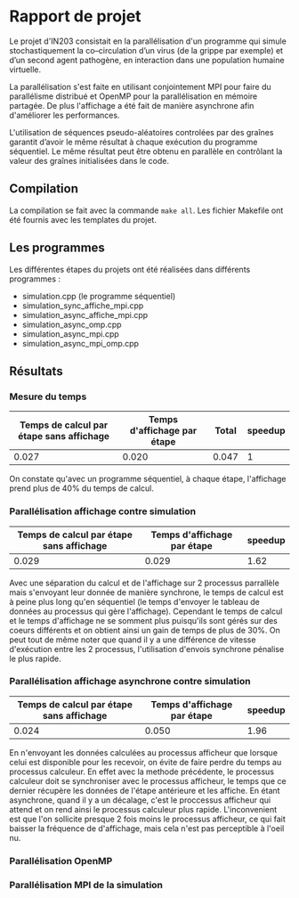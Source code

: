# Rapport de projet

Le projet d'IN203 consistait en la parallélisation d'un programme qui simule stochastiquement la co–circulation d’un virus (de la grippe par exemple) et d’un second agent pathogène, en interaction dans une population humaine virtuelle.

La parallélisation s'est faite en utilisant conjointement MPI pour faire du parallélisme distribué et OpenMP pour la parallélisation en mémoire partagée.
De plus l'affichage a été fait de manière asynchrone afin d'améliorer les performances.


L'utilisation de séquences pseudo-aléatoires controlées par des graînes garantit d’avoir le même résultat à chaque exécution du programme séquentiel. Le même résultat peut être obtenu en parallèle en contrôlant la valeur des graînes initialisées dans le code.

## Compilation

La compilation se fait avec la commande `make all`.
Les fichier Makefile ont été fournis avec les templates du projet.

## Les programmes

Les différentes étapes du projets ont été réalisées dans différents programmes :

- simulation.cpp (le programme séquentiel)
- simulation_sync_affiche_mpi.cpp
- simulation_async_affiche_mpi.cpp
- simulation_async_omp.cpp
- simulation_async_mpi.cpp
- simulation_async_mpi_omp.cpp

## Résultats

### Mesure du temps


Temps de calcul par étape sans affichage | Temps d'affichage par étape | Total | speedup
-----------------------------------------|-----------------------------|-------|---------
                 0.027                   |             0.020           | 0.047 |  1

On constate qu'avec un programme séquentiel, à chaque étape, l'affichage prend plus de 40% du temps de calcul.

### Parallélisation affichage contre simulation

Temps de calcul par étape sans affichage | Temps d'affichage par étape | speedup
-----------------------------------------|-----------------------------|---------
                 0.029                   |             0.029           |  1.62

Avec une séparation du calcul et de l'affichage sur 2 processus parrallèle mais s'envoyant leur donnée de manière synchrone, le temps de calcul est à peine plus long qu'en séquentiel (le temps d'envoyer le tableau de données au processus qui gère l'affichage).
Cependant le temps de calcul et le temps d'affichage ne se somment plus puisqu'ils sont gérés sur des coeurs différents et on obtient ainsi un gain de temps de plus de 30%.
On peut tout de même noter que quand il y a une différence de vitesse d'exécution entre les 2 processus, l'utilisation d'envois synchrone pénalise le plus rapide.


### Parallélisation affichage asynchrone contre simulation

Temps de calcul par étape sans affichage | Temps d'affichage par étape | speedup
-----------------------------------------|-----------------------------|---------
                 0.024                   |             0.050           |  1.96

En n'envoyant les données calculées au processus afficheur que lorsque celui est disponible pour les recevoir, on évite de faire perdre du temps au processus calculeur.
En effet avec la methode précédente, le processus calculeur doit se synchroniser avec le processus afficheur, le temps que ce dernier récupère les données de l'étape antérieure et les affiche. En étant asynchrone, quand il y a un décalage, c'est le proccessus afficheur qui attend et on rend ainsi le processus calculeur plus rapide.
L'inconvenient est que l'on sollicite presque 2 fois moins le processus afficheur, ce qui fait baisser la fréquence de d'affichage, mais cela n'est pas perceptible à l'oeil nu.


### Parallélisation OpenMP


### Parallélisation MPI de la simulation





